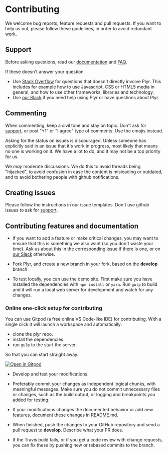 # Contributing

We welcome bug reports, feature requests and pull requests. If you want to help us out, please follow these guidelines, in order to avoid redundant work.

## Support

Before asking questions, read our [documentation](https://github.com/sampotts/plyr) and [FAQ](https://github.com/sampotts/plyr/wiki/FAQ).

If these doesn't answer your question

- Use [Stack Overflow](https://stackoverflow.com/) for questions that doesn't directly involve Plyr. This includes for example how to use Javascript, CSS or HTML5 media in general, and how to use other frameworks, libraries and technology.
- Use [our Slack](https://bit.ly/plyr-chat) if you need help using Plyr or have questions about Plyr.

## Commenting

When commenting, keep a civil tone and stay on topic. Don't ask for [support](#support), or post "+1" or "I agree" type of comments. Use the emojis instead.

Asking for the status on issues is discouraged. Unless someone has explicitly said in an issue that it's work in progress, most likely that means no one is working on it. We have a lot to do, and it may not be a top priority for us.

We _may_ moderate discussions. We do this to avoid threads being "hijacked", to avoid confusion in case the content is misleading or outdated, and to avoid bothering people with github notifications.

## Creating issues

Please follow the instructions in our issue templates. Don't use github issues to ask for [support](#support).

## Contributing features and documentation

- If you want to add a feature or make critical changes, you may want to ensure that this is something we also want (so you don't waste your time). Ask us about this in the corresponding issue if there is one, or on [our Slack](https://bit.ly/plyr-chat) otherwise.

- Fork Plyr, and create a new branch in your fork, based on the **develop** branch

- To test locally, you can use the demo site. First make sure you have installed the dependencies with `npm install` or `yarn`. Run `gulp` to build and it will run a local web server for development and watch for any changes.

### Online one-click setup for contributing

You can use Gitpod (a free online VS Code-like IDE) for contributing. With a single click it will launch a workspace and automatically:

- clone the plyr repo.
- install the dependencies.
- run `gulp` to the start the server.

So that you can start straight away.

[![Open in Gitpod](https://gitpod.io/button/open-in-gitpod.svg)](https://gitpod.io/from-referrer/)

- Develop and test your modifications.

- Preferably commit your changes as independent logical chunks, with meaningful messages. Make sure you do not commit unnecessary files or changes, such as the build output, or logging and breakpoints you added for testing.

- If your modifications changes the documented behavior or add new features, document these changes in [README.md](README.md).

- When finished, push the changes to your GitHub repository and send a pull request to **develop**. Describe what your PR does.

- If the Travis build fails, or if you get a code review with change requests, you can fix these by pushing new or rebased commits to the branch.
